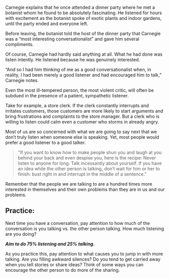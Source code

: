 Carnegie explains that he once attended a dinner party where he met a botanist whom he found to be absolutely fascinating. He listened for hours with excitement as the botanist spoke of exotic plants and indoor gardens, until the party ended and everyone left.  

Before leaving, the botanist told the host of the dinner party that Carnegie was a “most interesting conversationalist” and gave him several compliments.  

Of course, Carnegie had hardly said anything at all. What he had done was listen intently. He listened because he was genuinely interested.  

“And so I had him thinking of me as a good conversationalist when, in reality, I had been merely a good listener and had encouraged him to talk,” Carnegie notes.

Even the most ill-tempered person, the most violent critic, will often be subdued in the presence of a patient, sympathetic listener.  

Take for example, a store clerk. If the clerk constantly interrupts and irritates customers, those customers are more likely to start arguments and bring frustrations and complaints to the store manager. But a clerk who is willing to listen could calm even a customer who storms in already angry.  

Most of us are so concerned with what we are going to say next that we don’t truly listen when someone else is speaking. Yet, most people would prefer a good listener to a good talker.

> "If you want to know how to make people shun you and laugh at you behind your back and even despise you, here is the recipe: Never listen to anyone for long. Talk incessantly about yourself. If you have an idea while the other person is talking, don’t wait for him or her to finish: bust right in and interrupt in the middle of a sentence."

Remember that the people we are talking to are a hundred times more interested in themselves and their own problems than they are in us and our problems.

## Practice:
Next time you have a conversation, pay attention to how much of the conversation is you talking vs. the other person talking. How much listening are you doing?

***Aim to do 75% listening and 25% talking.***

As you practice this, pay attention to what causes you to jump in with more talking. Are you filling awkward silences? Do you tend to get carried away when you tell stories or share ideas? Think of some ways you can encourage the other person to do more of the sharing.